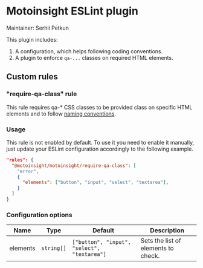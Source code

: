 # Motoinsight ESLint plugin

Maintainer: Serhii Petkun

This plugin includes:
1. A configuration, which helps following coding conventions.
2. A plugin to enforce `qa-...` classes on required HTML elements.

## Custom rules

### "require-qa-class" rule

This rule requires qa-\* CSS classes to be provided class on specific HTML elements and to follow [naming conventions](https://motocommerce.atlassian.net/wiki/spaces/QA/pages/1386971151/How+to+work+with+qa-+CSS+classes).

### Usage

This rule is not enabled by default. To use it you need to enable it manually, just update your ESLint configuration accordingly to the following example.

```json
"rules": {
  "@motoinsight/motoinsight/require-qa-class": [
    "error",
    {
      "elements": ["button", "input", "select", "textarea"],
    }
  ]
}
```

### Configuration options

| Name     | Type       | Default                                     | Description                         |
| -------- | ---------- | ------------------------------------------- | ----------------------------------- |
| elements | `string[]` | `["button", "input", "select", "textarea"]` | Sets the list of elements to check. |
